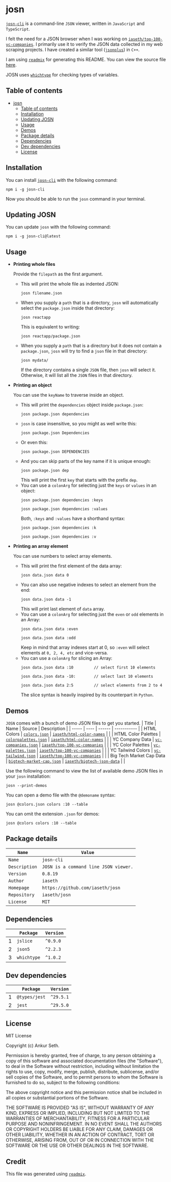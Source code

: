 
# josn
[`josn-cli`](https://www.npmjs.com/package/josn-cli) is a command-line `JSON` viewer, written in `JavaScript` and `TypeScript`.

I felt the need for a JSON browser when I was working on [`iaseth/top-100-yc-companies`](https://github.com/iaseth/top-100-yc-companies).
I primarily use it to verify the JSON data collected in my web scraping projects.
I have created a similar tool ([`jsonplus`](https://github.com/iaseth/jsonplus)) in `C++`.

I am using [`readmix`](https://github.com/iaseth/readmix) for generating this README.
You can view the source file [here](https://github.com/iaseth/josn/blob/master/README.md.rx).

JOSN uses [`whichtype`](https://github.com/iaseth/whichtype) for checking types of variables.


## Table of contents
* [josn](#josn)
    * [Table of contents](#table-of-contents)
    * [Installation](#installation)
    * [Updating JOSN](#updating-josn)
    * [Usage](#usage)
    * [Demos](#demos)
    * [Package details](#package-details)
    * [Dependencies](#dependencies)
    * [Dev dependencies](#dev-dependencies)
    * [License](#license)


## Installation
You can install [`josn-cli`](https://www.npmjs.com/package/josn-cli) with the following command:
```
npm i -g josn-cli
```
Now you should be able to run the `josn` command in your terminal.


## Updating JOSN
You can update `josn` with the following command:
```
npm i -g josn-cli@latest
```


## Usage
* **Printing whole files**

    Provide the `filepath` as the first argument.
    * This will print the whole file as indented JSON:
        ```
        josn filename.json
        ```
    * When you supply a `path` that is a directory, `josn` will automatically select the `package.json` inside that directory:
        ```
        josn reactapp
        ```
        This is equivalent to writing:
        ```
        josn reactapp/package.json
        ```
    * When you supply a `path` that is a directory but it does not contain a `package.json`, `josn` will try to find a `json` file in that directory:
        ```
        josn mydata/
        ```
        If the directory contains a single `JSON` file, then `josn` will select it.
        Otherwise, it will list all the `JSON` files in that directory.

* **Printing an object**

    You can use the `keyName` to traverse inside an object.
    * This will print the `dependencies` object inside `package.json`:
        ```
        josn package.json dependencies
        ```
    * `josn` is case insensitive, so you might as well write this:
        ```
        josn package.json Dependencies
        ```
    * Or even this:
        ```
        josn package.json DEPENDENCIES
        ```
    * And you can skip parts of the key name if it is unique enough:
        ```
        josn package.json dep
        ```
        This will print the first `key` that starts with the prefix `dep`.
    * You can use a `colonArg` for selecting just the `keys` or `values` in an object:
        ```
        josn package.json dependencies :keys
        ```
        ```
        josn package.json dependencies :values
        ```
        Both, `:keys` and `:values` have a shorthand syntax:
        ```
        josn package.json dependencies :k
        ```
        ```
        josn package.json dependencies :v
        ```

* **Printing an array element**

    You can use numbers to select array elements.
    * This will print the first element of the data array:
        ```
        josn data.json data 0
        ```
    * You can also use negative indexes to select an element from the end:
        ```
        josn data.json data -1
        ```
        This will print last element of `data` array.
    * You can use a `colonArg` for selecting just the `even` or `odd` elements in an Array:
        ```
        josn data.json data :even
        ```
        ```
        josn data.json data :odd
        ```
        Keep in mind that array indexes start at 0, so `:even` will select elements at `0, 2, 4, etc` and vice-versa.
    * You can use a `colonArg` for slicing an Array:
        ```
        josn data.json data :10         // select first 10 elements
        ```
        ```
        josn data.json data -10:        // select last 10 elements
        ```
        ```
        josn data.json data 2:5         // select elements from 2 to 4
        ```
        The slice syntax is heavily inspired by its counterpart in `Python`.


## Demos
`JOSN` comes with a bunch of demo JSON files to get you started.
| Title | Name | Source | Description |
| ----- | ---- | ------ | ----------- |
| HTML Colors | [`colors.json`](https://github.com/iaseth/josn/tree/master/demojsons/colors.json) | [`iaseth/html-color-names`](https://github.com/iaseth/html-color-names) |  |
| HTML Color Palettes | [`colorpalettes.json`](https://github.com/iaseth/josn/tree/master/demojsons/colorpalettes.json) | [`iaseth/html-color-names`](https://github.com/iaseth/html-color-names) |  |
| YC Company Data | [`yc-companies.json`](https://github.com/iaseth/josn/tree/master/demojsons/yc-companies.json) | [`iaseth/top-100-yc-companies`](https://github.com/iaseth/top-100-yc-companies) |  |
| YC Color Palettes | [`yc-palettes.json`](https://github.com/iaseth/josn/tree/master/demojsons/yc-palettes.json) | [`iaseth/top-100-yc-companies`](https://github.com/iaseth/top-100-yc-companies) |  |
| YC Tailwind Colors | [`yc-tailwind.json`](https://github.com/iaseth/josn/tree/master/demojsons/yc-tailwind.json) | [`iaseth/top-100-yc-companies`](https://github.com/iaseth/top-100-yc-companies) |  |
| Big Tech Market Cap Data | [`bigtech-market-cap.json`](https://github.com/iaseth/josn/tree/master/demojsons/bigtech-market-cap.json) | [`iaseth/bigtech-json-data`](https://github.com/iaseth/bigtech-json-data) |  |

Use the following command to view the list of available demo JSON files in your `josn` installation:
```
josn --print-demos
```
You can open a demo file with the `@demoname` syntax:
```
josn @colors.json colors :10 --table
```
You can omit the extension `.json` for demos:
```
josn @colors colors :10 --table
```


## Package details
| `Name`        | `Value`                               |
| ------------- | ------------------------------------- |
| `Name`        | `josn-cli`                            |
| `Description` | `JOSN is a command line JSON viewer.` |
| `Version`     | `0.8.19`                              |
| `Author`      | `iaseth`                              |
| `Homepage`    | `https://github.com/iaseth/josn`      |
| `Repository`  | `iaseth/josn`                         |
| `License`     | `MIT`                                 |



## Dependencies
|     | `Package`   | `Version`   |
| --- | ----------- | ----------- |
| 1   | `jslice`    | `^0.9.0`    |
| 2   | `json5`     | `^2.2.3`    |
| 3   | `whichtype` | `^1.0.2`    |



## Dev dependencies
|     | `Package`     | `Version`   |
| --- | ------------- | ----------- |
| 1   | `@types/jest` | `^29.5.1`   |
| 2   | `jest`        | `^29.5.0`   |



## License
MIT License

Copyright (c) Ankur Seth.

Permission is hereby granted, free of charge, to any person obtaining a copy
of this software and associated documentation files (the "Software"), to deal
in the Software without restriction, including without limitation the rights
to use, copy, modify, merge, publish, distribute, sublicense, and/or sell
copies of the Software, and to permit persons to whom the Software is
furnished to do so, subject to the following conditions:

The above copyright notice and this permission notice shall be included in all
copies or substantial portions of the Software.

THE SOFTWARE IS PROVIDED "AS IS", WITHOUT WARRANTY OF ANY KIND, EXPRESS OR
IMPLIED, INCLUDING BUT NOT LIMITED TO THE WARRANTIES OF MERCHANTABILITY,
FITNESS FOR A PARTICULAR PURPOSE AND NONINFRINGEMENT. IN NO EVENT SHALL THE
AUTHORS OR COPYRIGHT HOLDERS BE LIABLE FOR ANY CLAIM, DAMAGES OR OTHER
LIABILITY, WHETHER IN AN ACTION OF CONTRACT, TORT OR OTHERWISE, ARISING FROM,
OUT OF OR IN CONNECTION WITH THE SOFTWARE OR THE USE OR OTHER DEALINGS IN THE
SOFTWARE.


## Credit

This file was generated using [`readmix`](https://github.com/iaseth/readmix).


